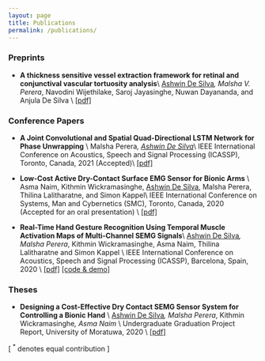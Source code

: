 ```yaml
---
layout: page
title: Publications
permalink: /publications/
---
```


### Preprints 

* **A thickness sensitive vessel extraction framework for retinal and conjunctival vascular tortuosity analysis**\\
<u>Ashwin De Silva</u><sup>*</sup>, Malsha V. Perera<sup>*</sup>, Navodini Wijethilake, Saroj Jayasinghe, Nuwan Dayananda, and Anjula De Silva \\
[[pdf]]({{site.url}}/docs/papers/2020_4.pdf)

### Conference Papers

* **A Joint Convolutional and Spatial Quad-Directional LSTM Network for Phase Unwrapping** \\
 Malsha Perera<sup>*</sup>, <u>Ashwin De Silva</u><sup>*</sup>\\
IEEE International Conference on Acoustics, Speech and Signal Processing (ICASSP), Toronto, Canada, 2021 (Accepted)\\
[[pdf]]({{site.url}}/docs/papers/2020_3.pdf)

* **Low-Cost Active Dry-Contact Surface EMG Sensor for Bionic Arms** \\
Asma Naim, Kithmin Wickramasinghe, <u>Ashwin De Silva</u>, Malsha Perera, Thilina Lalitharatne, and Simon Kappel\\
IEEE International Conference on Systems, Man and Cybernetics (SMC), Toronto, Canada, 2020 (Accepted for an oral presentation) \\
[[pdf]]({{site.url}}/docs/papers/2020_2.pdf)

* **Real-Time Hand Gesture Recognition Using Temporal Muscle Activation Maps of Multi-Channel SEMG Signals**\\
<u>Ashwin De Silva</u><sup>*</sup>, Malsha Perera<sup>*</sup>, Kithmin Wickramasinghe, Asma Naim, Thilina Lalitharatne and Simon Kappel \\
IEEE International Conference on Acoustics, Speech and Signal Processing (ICASSP), Barcelona, Spain, 2020 \\
[[pdf]]({{site.url}}/docs/papers/2020_1.pdf) [[code & demo]](https://github.com/Laknath1996/Real-Time-Hand-Gesture-Recognition-with-TMA-Maps)

### Theses

* **Designing a Cost-Effective Dry Contact SEMG Sensor System for Controlling a Bionic Hand** \\
<u>Ashwin De Silva</u><sup>*</sup>, Malsha Perera<sup>*</sup>, Kithmin Wickramasinghe<sup>*</sup>, Asma Naim<sup>*</sup> \\
Undergraduate Graduation Project Report, University of Moratuwa, 2020 \\
[[pdf]](https://drive.google.com/file/d/1vsiN3oIjDBOPYcGHZHiY1dkdisIAycm_/view?usp=sharing)


[ <sup>*</sup> denotes equal contribution ]